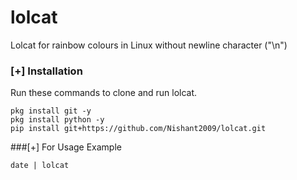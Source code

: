 # lolcat
Lolcat for rainbow colours in Linux without newline character ("\n")

### [+] Installation
Run these commands to clone and run lolcat.
```shell script
pkg install git -y 
pkg install python -y 
pip install git+https://github.com/Nishant2009/lolcat.git
```

###[+] For Usage Example
```shell script
date | lolcat
```
